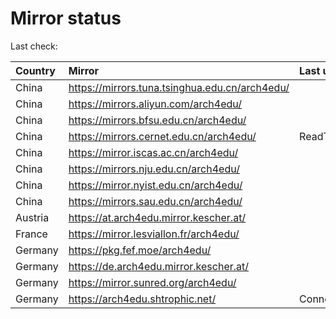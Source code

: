 <script src="./time.js"></script>
# Mirror status
Last check: <script type="text/javascript">localize(1755041061.8351004);</script>

|Country|Mirror|Last update|
|:------|:-----|:----------|
|China|https://mirrors.tuna.tsinghua.edu.cn/arch4edu/|<script type="text/javascript">localize(1754981394);</script>|
|China|https://mirrors.aliyun.com/arch4edu/|<script type="text/javascript">localize(1755026466);</script>|
|China|https://mirrors.bfsu.edu.cn/arch4edu/|<script type="text/javascript">localize(1754981394);</script>|
|China|https://mirrors.cernet.edu.cn/arch4edu/|ReadTimeout|
|China|https://mirror.iscas.ac.cn/arch4edu/|<script type="text/javascript">localize(1755026466);</script>|
|China|https://mirrors.nju.edu.cn/arch4edu/|<script type="text/javascript">localize(1754938365);</script>|
|China|https://mirror.nyist.edu.cn/arch4edu/|<script type="text/javascript">localize(1754981394);</script>|
|China|https://mirrors.sau.edu.cn/arch4edu/|<script type="text/javascript">localize(1754895516);</script>|
|Austria|https://at.arch4edu.mirror.kescher.at/|<script type="text/javascript">localize(1754981394);</script>|
|France|https://mirror.lesviallon.fr/arch4edu/|<script type="text/javascript">localize(1754981394);</script>|
|Germany|https://pkg.fef.moe/arch4edu/|<script type="text/javascript">localize(1754981394);</script>|
|Germany|https://de.arch4edu.mirror.kescher.at/|<script type="text/javascript">localize(1754981394);</script>|
|Germany|https://mirror.sunred.org/arch4edu/|<script type="text/javascript">localize(1754981394);</script>|
|Germany|https://arch4edu.shtrophic.net/|ConnectionError|

<script src="./tablefilter/tablefilter.js"></script>
<script src="./table.js"></script>